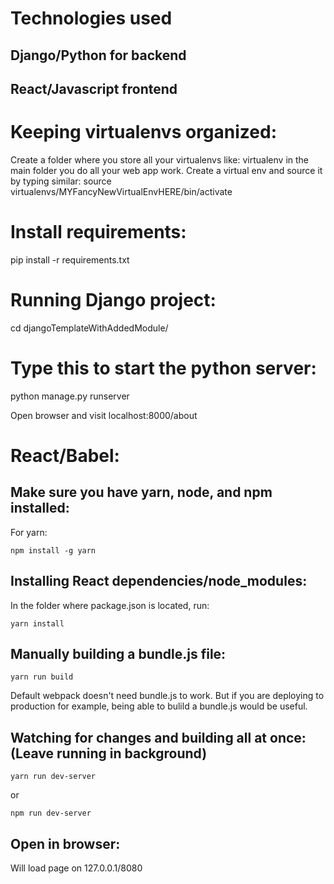 # Technologies used
## Django/Python for backend
## React/Javascript frontend

# Keeping virtualenvs organized:
Create a folder where you store all your virtualenvs like:
virtualenv in the main folder you do all your web app work. 
Create a virtual env and source it by typing similar:
source virtualenvs/MYFancyNewVirtualEnvHERE/bin/activate

# Install requirements:
pip install -r requirements.txt

# Running Django project:
cd djangoTemplateWithAddedModule/

# Type this to start the python server:
python manage.py runserver

Open browser and visit localhost:8000/about

# React/Babel:
## Make sure you have yarn, node, and npm installed:
For yarn:
```
npm install -g yarn
```

## Installing React dependencies/node_modules:
In the folder where package.json is located, run:
```
yarn install
```

## Manually building a bundle.js file:
```
yarn run build
```
Default webpack doesn't need bundle.js to work. But if you are deploying to
production for example, being able to bulild a bundle.js would be useful.

## Watching for changes and building all at once:(Leave running in background)
```
yarn run dev-server
```
or
```
npm run dev-server
```

## Open in browser:
Will load page on 127.0.0.1/8080













